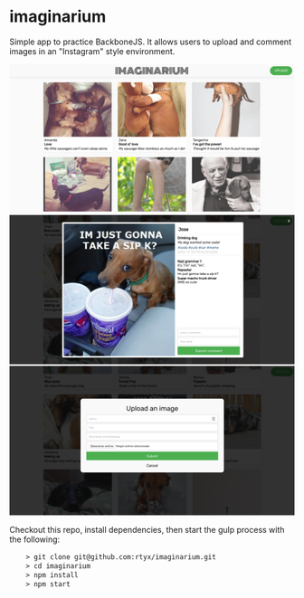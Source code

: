 # imaginarium

Simple app to practice BackboneJS. It allows users to upload and comment images in an "Instagram" style environment.

![alt tag](https://raw.githubusercontent.com/rtyx/imaginarium/master/screenshot1.png)
![alt tag](https://raw.githubusercontent.com/rtyx/imaginarium/master/screenshot2.png)
![alt tag](https://raw.githubusercontent.com/rtyx/imaginarium/master/screenshot3.png)

Checkout this repo, install dependencies, then start the gulp process with the following:

```
	> git clone git@github.com:rtyx/imaginarium.git
	> cd imaginarium
	> npm install
	> npm start
```
